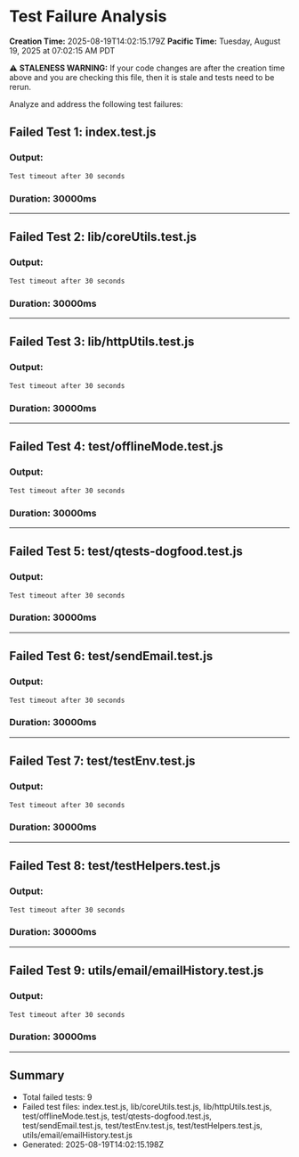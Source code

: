 # Test Failure Analysis

**Creation Time:** 2025-08-19T14:02:15.179Z
**Pacific Time:** Tuesday, August 19, 2025 at 07:02:15 AM PDT

⚠️ **STALENESS WARNING:** If your code changes are after the creation time above and you are checking this file, then it is stale and tests need to be rerun.

Analyze and address the following test failures:

## Failed Test 1: index.test.js

### Output:
```
Test timeout after 30 seconds
```

### Duration: 30000ms

---

## Failed Test 2: lib/coreUtils.test.js

### Output:
```
Test timeout after 30 seconds
```

### Duration: 30000ms

---

## Failed Test 3: lib/httpUtils.test.js

### Output:
```
Test timeout after 30 seconds
```

### Duration: 30000ms

---

## Failed Test 4: test/offlineMode.test.js

### Output:
```
Test timeout after 30 seconds
```

### Duration: 30000ms

---

## Failed Test 5: test/qtests-dogfood.test.js

### Output:
```
Test timeout after 30 seconds
```

### Duration: 30000ms

---

## Failed Test 6: test/sendEmail.test.js

### Output:
```
Test timeout after 30 seconds
```

### Duration: 30000ms

---

## Failed Test 7: test/testEnv.test.js

### Output:
```
Test timeout after 30 seconds
```

### Duration: 30000ms

---

## Failed Test 8: test/testHelpers.test.js

### Output:
```
Test timeout after 30 seconds
```

### Duration: 30000ms

---

## Failed Test 9: utils/email/emailHistory.test.js

### Output:
```
Test timeout after 30 seconds
```

### Duration: 30000ms

---

## Summary

- Total failed tests: 9
- Failed test files: index.test.js, lib/coreUtils.test.js, lib/httpUtils.test.js, test/offlineMode.test.js, test/qtests-dogfood.test.js, test/sendEmail.test.js, test/testEnv.test.js, test/testHelpers.test.js, utils/email/emailHistory.test.js
- Generated: 2025-08-19T14:02:15.198Z
